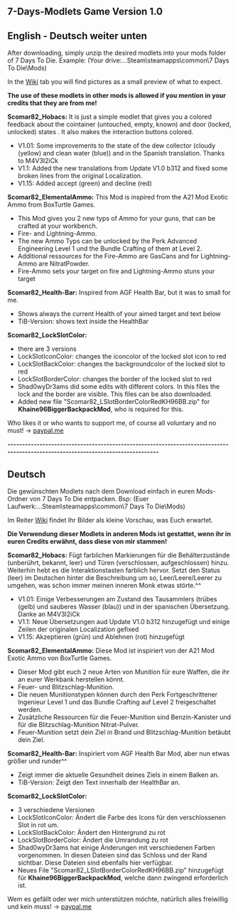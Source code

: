 ## 7-Days-Modlets Game Version 1.0

## English - Deutsch weiter unten

After downloading, simply unzip the desired modlets into your mods folder of 7 Days To Die. Example: (Your drive:...Steam\steamapps\common\7 Days To Die\Mods\)

In the [Wiki](https://github.com/Scomar82/7-Days-Modlets/wiki) tab you will find pictures as a small preview of what to expect.

**The use of these modlets in other mods is allowed if you mention in your credits that they are from me!**


**Scomar82_Hobacs:**
It is just a simple modlet that gives you a colored feedback about the cointainer (untouched, empty, known) and door (locked, unlocked) states . It also makes the interaction buttons colored.

  - V1.01: Some improvements to the state of the dew collector (cloudy (yellow) and clean water (blue)) and in the Spanish translation. Thanks to M4V3I2iCk
  - V1.1: Added the new translations from Update V1.0 b312 and fixed some broken lines from the original Localization.
  - V1.15: Added accept (green) and decline (red)

**Scomar82_ElementalAmmo:**
This Mod is inspired from the A21 Mod Exotic Ammo from BoxTurtle Games.

  - This Mod gives you 2 new typs of Ammo for your guns, that can be crafted at your workbench.
  - Fire- and Lightning-Ammo.
  - The new Ammo Typs can be unlocked by the Perk Advanced Engineering Level 1 und the Bundle Crafting of them at Level 2.
  - Additional ressources for the Fire-Ammo are GasCans and for Lightning-Ammo are NitratPowder.
  - Fire-Ammo sets your target on fire and Lightning-Ammo stuns your target

**Scomar82_Health-Bar:**
Inspired from AGF Health Bar, but it was to small for me.
  - Shows always the current Health of your aimed target and text below
  - TiB-Version: shows text inside the HealthBar

**Scomar82_LockSlotColor:**
  - there are 3 versions
  - LockSlotIconColor: changes the iconcolor of the locked slot icon to red
  - LockSlotBackColor: changes the backgroundcolor of the locked slot to red
  - LockSlotBorderColor: changes the border of the locked slot to red
  - Shad0wyDr3ams did some edits with different colors. In this files the lock and the border are visible.
    This files can be also downloaded.
  - Added new file "Scomar82_LSlotBorderColorRedKH96BB.zip" for **Khaine96BiggerBackpackMod**, who is required for this.

Who likes it or who wants to support me, of course all voluntary and no must! -> [paypal.me](https://www.paypal.me/Enrico1982)


**--------------------------------------------------------------------------------------------------------------------------------**

## Deutsch

Die gewünschten Modlets nach dem Download einfach in euren Mods-Ordner von 7 Days To Die entpacken. Bsp: (Euer Laufwerk:...Steam\steamapps\common\7 Days To Die\Mods\)

Im Reiter [Wiki](https://github.com/Scomar82/7-Days-Modlets/wiki) findet Ihr Bilder als kleine Vorschau, was Euch erwartet.

**Die Verwendung dieser Modlets in anderen Mods ist gestattet, wenn ihr in euren Credits erwähnt, dass diese von mir stammen!**


**Scomar82_Hobacs:**
Fügt farblichen Markierungen für die Behälterzustände (unberührt, bekannt, leer) und Türen (verschlossen, aufgeschlossen) hinzu. Weiterhin hebt es die Interaktionstasten farblich hervor.
Setzt den Status (leer) im Deutschen hinter die Beschreibung um so, Leer/Leere/Leerer zu umgehen, was schon immer meinen inneren Monk etwas störte.^^

  - V1.01: Einige Verbesserungen am Zustand des Tausammlers (trübes (gelb) und sauberes Wasser (blau)) und in der spanischen Übersetzung. Danke an M4V3I2iCk
  - V1.1: Neue Übersetzungen aud Update V1.0 b312 hinzugefügt und einige Zeilen der originalen Localization gefixed
  - V1.15: Akzeptieren (grün) und Ablehnen (rot) hinzugefügt

**Scomar82_ElementalAmmo:**
Diese Mod ist inspiriert von der A21 Mod Exotic Ammo von BoxTurtle Games.

  - Dieser Mod gibt euch 2 neue Arten von Munition für eure Waffen, die ihr an eurer Werkbank herstellen könnt.
  - Feuer- und Blitzschlag-Munition.
  - Die neuen Munitionstypen können durch den Perk Fortgeschrittener Ingenieur Level 1 und das Bundle Crafting auf Level 2 freigeschaltet werden.
  - Zusätzliche Ressourcen für die Feuer-Munition sind Benzin-Kanister und für die Blitzschlag-Munition Nitrat-Pulver.
  - Feuer-Munition setzt dein Ziel in Brand und Blitzschlag-Munition betäubt dein Ziel.

**Scomar82_Health-Bar:**
Inspiriert vom AGF Health Bar Mod, aber nun etwas größer und runder^^
  - Zeigt immer die aktuelle Gesundheit deines Ziels in einem Balken an.
  - TiB-Version: Zeigt den Text innerhalb der HealthBar an.

**Scomar82_LockSlotColor:**
  - 3 verschiedene Versionen
  - LockSlotIconColor: Ändert die Farbe des Icons für den verschlossenen Slot in rot um.
  - LockSlotBackColor: Ändert den Hintergrund zu rot
  - LockSlotBorderColor: Ändert die Umrandung zu rot
  - Shad0wyDr3ams hat einige Änderungen mit verschiedenen Farben vorgenommen. In diesen Dateien sind das Schloss und der Rand sichtbar.
    Diese Dateien sind ebenfalls hier verfügbar.
  - Neues File "Scomar82_LSlotBorderColorRedKH96BB.zip" hinzugefügt für **Khaine96BiggerBackpackMod**, welche dann zwingend erforderlich ist.

Wem es gefällt oder wer mich unterstützen möchte, natürlich alles freiwillig und kein muss! -> [paypal.me](https://www.paypal.me/Enrico1982)
